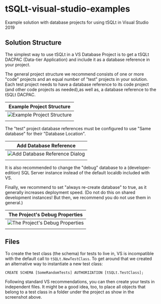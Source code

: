 # tSQLt-visual-studio-examples
Example solution with database projects for using tSQLt in Visual Studio 2019

## Solution Structure
The simplest way to use tSQLt in a VS Database Project is to get a tSQLt DACPAC (Data-tier Application) and include it as a database reference in your project.

The general project structure we recommend consists of one or more "code" projects and an equal number of "test" projects in your solution. Each test project needs to have a database reference to its code project (and other code projects as needed),as well as, a database reference to the tSQLt DACPAC.

|Example Project Structure|
|-|
|![Example Project Structure](https://user-images.githubusercontent.com/298017/133071915-2b530232-8387-44d6-a219-b7fa7f4e6832.png)|
||

The "test" project database references must be configured to use "Same database" for their "Database Location".

|Add Database Reference|
|-|
|![Add Database Reference Dialog](https://user-images.githubusercontent.com/298017/133233973-62c2d27c-8343-41b8-8b10-d5d75040a1a7.png)|
||

It is also recommended to change the "debug" database to a (developer-edition) SQL Server instance instead of the default localdb included with VS.

Finally, we recommend to set "always re-create database" to true, as it generally increases deployment speed. (Do not do this on shared development instances! But then, we recommend you do not use them in general.)

|The Project's Debug Properties|
|-|
|![The Project's Debug Properties](https://user-images.githubusercontent.com/298017/133068972-3076598d-980a-4778-9190-a7e8f8008e24.png)|
||

## Files

To create the test class (the schema) for tests to live in, VS is incompatible with the default call to `tSQLt.NewTestClass`. To get around that we created an alternative way to instantiate a new test class: 

`CREATE SCHEMA [SomeRandomTests] AUTHORIZATION [tSQLt.TestClass];`

Following standard VS recommendations, you can then create your tests in independent files. It might be a good idea, too, to place all objects that belong to a test class in a folder under the project as show in the screenshot above.
